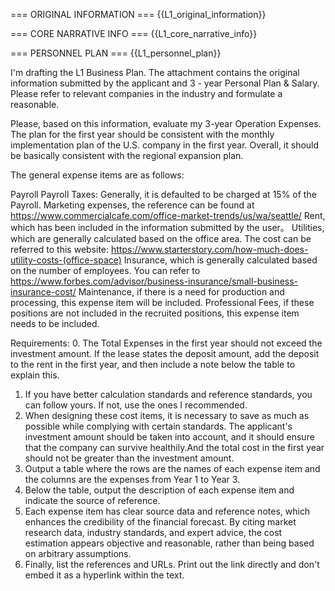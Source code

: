 === ORIGINAL INFORMATION ===
{{L1_original_information}}

=== CORE NARRATIVE INFO ===
{{L1_core_narrative_info}}

=== PERSONNEL PLAN ===
{{L1_personnel_plan}}

I'm drafting the L1 Business Plan. The attachment contains the original information submitted by the applicant and 3 - year Personal Plan & Salary. Please refer to relevant companies in the industry and formulate a reasonable.

Please, based on this information, evaluate my 3-year Operation Expenses.  The plan for the first year should be consistent with the monthly implementation plan of the U.S. company in the first year. Overall, it should be basically consistent with the regional expansion plan.

The general expense items are as follows:

Payroll
Payroll Taxes: Generally, it is defaulted to be charged at 15% of the Payroll.
Marketing expenses, the reference can be found at https://www.commercialcafe.com/office-market-trends/us/wa/seattle/
Rent, which has been included in the information submitted by the user。
Utilities, which are generally calculated based on the office area. The cost can be referred to this website: https://www.starterstory.com/how-much-does-utility-costs-(office-space)
Insurance, which is generally calculated based on the number of employees. You can refer to https://www.forbes.com/advisor/business-insurance/small-business-insurance-cost/
Maintenance, if there is a need for production and processing, this expense item will be included.
Professional Fees, if these positions are not included in the recruited positions, this expense item needs to be included.

Requirements:
0. The Total Expenses in the first year should not exceed the investment amount. If the lease states the deposit amount, add the deposit to the rent in the first year, and then include a note below the table to explain this.
1. If you have better calculation standards and reference standards, you can follow yours. If not, use the ones I recommended.
2. When designing these cost items, it is necessary to save as much as possible while complying with certain standards. The applicant's investment amount should be taken into account, and it should ensure that the company can survive healthily.And the total cost in the first year should not be greater than the investment amount.
3. Output a table where the rows are the names of each expense item and the columns are the expenses from Year 1 to Year 3.
4. Below the table, output the description of each expense item and indicate the source of reference.
5. Each expense item has clear source data and reference notes, which enhances the credibility of the financial forecast. By citing market research data, industry standards, and expert advice, the cost estimation appears objective and reasonable, rather than being based on arbitrary assumptions.
6. Finally, list the references and URLs.  Print out the link directly and don't embed it as a hyperlink within the text.